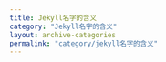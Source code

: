 ```yaml
---
title: Jekyll名字的含义
category: "Jekyll名字的含义"
layout: archive-categories
permalink: "category/jekyll名字的含义"
---
```


